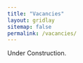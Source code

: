 ```yaml
---
title: "Vacancies"
layout: gridlay
sitemap: false
permalink: /vacancies/
---
```


Under Construction.

<style>
.jumbotron{
    padding:3%;
    padding-bottom:10px;
    padding-top:10px;
    margin-top:10px;
    margin-bottom:30px;
}
</style>
